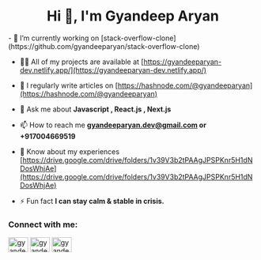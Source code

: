 <h1 align="center">Hi 👋, I'm Gyandeep Aryan</h1>
- 🔭 I’m currently working on [stack-overflow-clone](https://github.com/gyandeeparyan/stack-overflow-clone)

- 👨‍💻 All of my projects are available at [https://gyandeeparyan-dev.netlify.app/](https://gyandeeparyan-dev.netlify.app/)

- 📝 I regularly write articles on [https://hashnode.com/@gyandeeparyan](https://hashnode.com/@gyandeeparyan)

- 💬 Ask me about **Javascript , React.js , Next.js**

- 📫 How to reach me **gyandeeparyan.dev@gmail.com or +917004669519**

- 📄 Know about my experiences [https://drive.google.com/drive/folders/1v39V3b2tPAAgJPSPKnr5H1dNDosWhjAe](https://drive.google.com/drive/folders/1v39V3b2tPAAgJPSPKnr5H1dNDosWhjAe)

- ⚡ Fun fact **I can stay calm & stable in crisis.**

<h3 align="left">Connect with me:</h3>
<p align="left">
<a href="https://twitter.com/gyandeeparyan" target="blank"><img align="center" src="https://raw.githubusercontent.com/rahuldkjain/github-profile-readme-generator/master/src/images/icons/Social/twitter.svg" alt="gyandeeparyan" height="30" width="40" /></a>
<a href="https://linkedin.com/in/gyandeep-aryan-6a7509176" target="blank"><img align="center" src="https://raw.githubusercontent.com/rahuldkjain/github-profile-readme-generator/master/src/images/icons/Social/linked-in-alt.svg" alt="gyandeep-aryan-6a7509176" height="30" width="40" /></a>
<a href="https://hashnode.com/gyandeeparyan" target="blank"><img align="center" src="https://raw.githubusercontent.com/rahuldkjain/github-profile-readme-generator/master/src/images/icons/Social/hashnode.svg" alt="gyandeeparyan" height="30" width="40" /></a>
</p>

